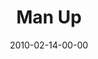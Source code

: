 ---
layout: message
category: message
series: "Manly"
title: "Man Up"
date: 2010-02-14-00-00
message_id: 601
audio-description: "Chuck Mingo talks about what it means to be an aggressive man."
audio: "http://s3.amazonaws.com/crossroadsaudiomessages/Manly3.mp3"
audio-title: "Man Up"
audio-duration: "29:56"
video-description: "Chuck Mingo talks about what it means to be an aggressive man."
video-title: "Man Up"
video: "https://s3.amazonaws.com/crossroadsvideomessages/Manly3.mp4"
video-poster: "https://www.crossroads.net/uploadedfiles/Manly3-still.jpg"
---